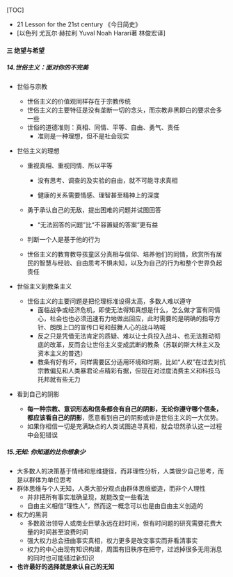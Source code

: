 [TOC]

* 21 Lesson for the 21st century 《今日简史》
* [以色列 尤瓦尔·赫拉利 Yuval Noah Harari著   林俊宏译]


#### 三 绝望与希望

##### 14.世俗主义：面对你的不完美

* 世俗与宗教

  * 世俗主义的价值观同样存在于宗教传统
  * 世俗主义的主要特征是没有垄断一切的念头，而宗教非黑即白的要求会多一些
  * 世俗的道德准则：真相、同情、平等、自由、勇气、责任
    * 准则是一种理想，但不是社会现实

* 世俗主义的理想

  * 重视真相、重视同情、所以平等

    * 没有思考、调查的及实验的自由，就不可能寻求真相

    * 健康的关系需要情感、理智甚至精神上的深度

  * 勇于承认自己的无敌，提出困难的问题并试图回答

    * “无法回答的问题”比“不容置疑的答案”更有益

  * 判断一个人是基于他的行为

  * 世俗主义的教育教导孩童区分真相与信仰、培养他们的同情，欣赏所有居民的智慧与经验、自由思考不惧未知，以及为自己的行为和整个世界负起责任

* 世俗主义到教条主义

  * 世俗主义的主要问题是把伦理标准设得太高，多数人难以遵守
    * 面临战争或经济危机，即使无法得知真想是什么，怎么做才富有同情心，社会也也必须迅速有力地做出回应，此时需要的是明确的指导方针、朗朗上口的宣传口号和鼓舞人心的战斗呐喊
    * 反之只是凭借无法肯定的质疑、难以让士兵投入战斗、也无法推动彻底的改革，反而会让世俗主义变成武断的教条（苏联的斯大林主义及资本主义的普选）
    * 教条有好有坏，同样需要区分适用环境和时期，比如“人权”在过去对抗宗教偏见和人类暴君论点精彩有据，但现在对过度消费主义和科技乌托邦就有些无力

* 看到自己的阴影
  * **每一种宗教、意识形态和信条都会有自己的阴影，无论你遵守哪个信条，都应该看自己的阴影**，愿意看到自己的阴影或许是世俗主义的一大优势。
  * 如果你相信一切是充满缺点的人类试图追寻真相，就会坦然承认这一过程中会犯错误

##### 15.无知: 你知道的比你想象少

* 大多数人的决策基于情绪和思维捷径，而非理性分析，人类很少自己思考，而是以群体为单位思考
* 群体思维与个人无知，人类大部分观点由群体思维塑造，而非个人理性
  * 并非把所有事实准确呈现，就能改变一些看法
  * 自由主义相信“理性人”，然而这一概念可以也是由自由主义创造的
* 权力的黑洞
  * 多数政治领导人或商业巨擘永远在赶时间，但有时问题的研究需要花费大量的时间甚至浪费时间
  * 强大权力总会扭曲事实真相，权力更多是改变事实而非看清事实
  * 权力的中心由现有知识构建，周围有旧秩序在把守，过滤掉很多无用消息的同时也可能错过新知识
* **也许最好的选择就是承认自己的无知**

​	

